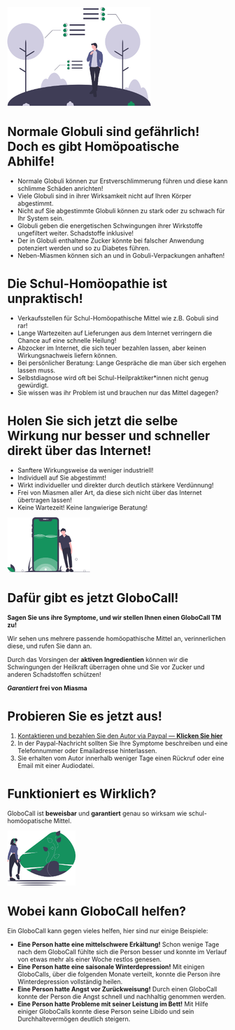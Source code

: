 
<img src="undraw_environmental_study_skau.svg" style="height:225px; text-align: center;" />

# Normale Globuli sind gefährlich! Doch es gibt Homöpoatische Abhilfe!

- Normale Globuli können zur Erstverschlimmerung führen und diese kann schlimme Schäden anrichten! 
- Viele Globuli sind in ihrer Wirksamkeit nicht auf Ihren Körper abgestimmt.
- Nicht auf Sie abgestimmte Globuli können zu stark oder zu schwach für Ihr System sein.
- Globuli geben die energetischen Schwingungen ihrer Wirkstoffe ungefiltert weiter. Schadstoffe inklusive!
- Der in Globuli enthaltene Zucker könnte bei falscher Anwendung potenziert werden und so zu Diabetes führen.
- Neben-Miasmen können sich an und in Gobuli-Verpackungen anhaften!

# Die Schul-Homöopathie ist unpraktisch!

- Verkaufsstellen für Schul-Homöopathische Mittel wie z.B. Gobuli sind rar! 
- Lange Wartezeiten auf Lieferungen aus dem Internet verringern die Chance auf eine schnelle Heilung!
- Abzocker im Internet, die sich teuer bezahlen lassen, aber keinen Wirkungsnachweis liefern können.
- Bei persönlicher Beratung: Lange Gespräche die man über sich ergehen lassen muss.
- Selbstdiagnose wird oft bei Schul-Heilpraktiker*innen nicht genug gewürdigt. 
- Sie wissen was ihr Problem ist und brauchen nur das Mittel dagegen?

# Holen Sie sich jetzt die selbe Wirkung nur besser und schneller direkt über das Internet!

- Sanftere Wirkungsweise da weniger industriell!
- Individuell auf Sie abgestimmt!
- Wirkt individueller und direkter durch deutlich stärkere Verdünnung!
- Frei von Miasmen aller Art, da diese sich nicht über das Internet übertragen lassen!
- Keine Wartezeit! Keine langwierige Beratung!

<img src="undraw_Mobile_application_mr4r.svg" style="height:125px;" />

# Dafür gibt es jetzt GloboCall!

**Sagen Sie uns ihre Symptome, und wir stellen Ihnen einen GloboCall TM zu!** 

Wir sehen uns mehrere passende homöopathische Mittel an, verinnerlichen diese, und rufen Sie dann an. 

Durch das Vorsingen der **aktiven Ingredientien** können wir die Schwingungen der Heilkraft überragen ohne und Sie vor Zucker und anderen Schadstoffen schützen!

***Garantiert* frei von Miasma**

# Probieren Sie es jetzt aus! 

1. [Kontaktieren und bezahlen Sie den Autor via Paypal — **Klicken Sie hier**](https://www.paypal.me/DanielJilg/69.69?locale.x=de_DE)
2. In der Paypal-Nachricht sollten Sie Ihre Symptome beschreiben und eine Telefonnummer oder Emailadresse hinterlassen.
3. Sie erhalten vom Autor innerhalb weniger Tage einen Rückruf oder eine Email mit einer Audiodatei.

# Funktioniert es Wirklich?

GloboCall ist **beweisbar** und **garantiert** genau so wirksam wie schul-homöopatische Mittel. 

<img src="undraw_imagination_ok71.svg" style="height:125px;" />

# Wobei kann GloboCall helfen?

Ein GloboCall kann gegen vieles helfen, hier sind nur einige Beispiele:

- **Eine Person hatte eine mittelschwere Erkältung!** Schon wenige Tage nach dem GloboCall fühlte sich die Person besser und konnte im Verlauf von etwas mehr als einer Woche restlos genesen.
- **Eine Person hatte eine saisonale Winterdepression!** Mit einigen GloboCalls, über die folgenden Monate verteilt, konnte die Person ihre Winterdepression vollständig heilen.
- **Eine Person hatte Angst vor Zurückweisung!** Durch einen GloboCall konnte der Person die Angst schnell und nachhaltig genommen werden.
- **Eine Person hatte Probleme mit seiner Leistung im Bett!** Mit Hilfe einiger GloboCalls konnte diese Person seine Libido und sein Durchhaltevermögen deutlich steigern. 
